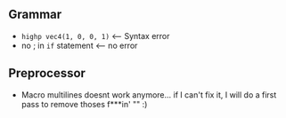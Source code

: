
Grammar
-------

- `highp vec4(1, 0, 0, 1)` <-- Syntax error
- no ; in `if` statement <-- no error

Preprocessor
------------

- Macro multilines doesnt work anymore... if I can't fix it, I will do a first pass to remove thoses f***in' "\" :)
